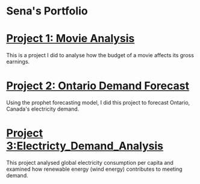 # Sena's Portfolio

# [Project 1: Movie Analysis](https://github.com/Senalniho/PortfolioProjects/blob/main/Movie_analysis.ipynb)

This is a project I did to analyse how the budget of a movie affects its gross earnings.


# [Project 2: Ontario Demand Forecast](https://github.com/Senalniho/Ontario_Demand_Forecast/tree/main/Energy%20Forecast)

Using the prophet forecasting model, I did this project to forecast Ontario, Canada's electricity demand.


# [Project 3:Electricty_Demand_Analysis](https://github.com/Senalniho/Electricty_Demand_Analysis#electricty_demand_analysis)


This project analysed global electricity consumption per capita and examined how renewable energy (wind energy) contributes to meeting demand.
